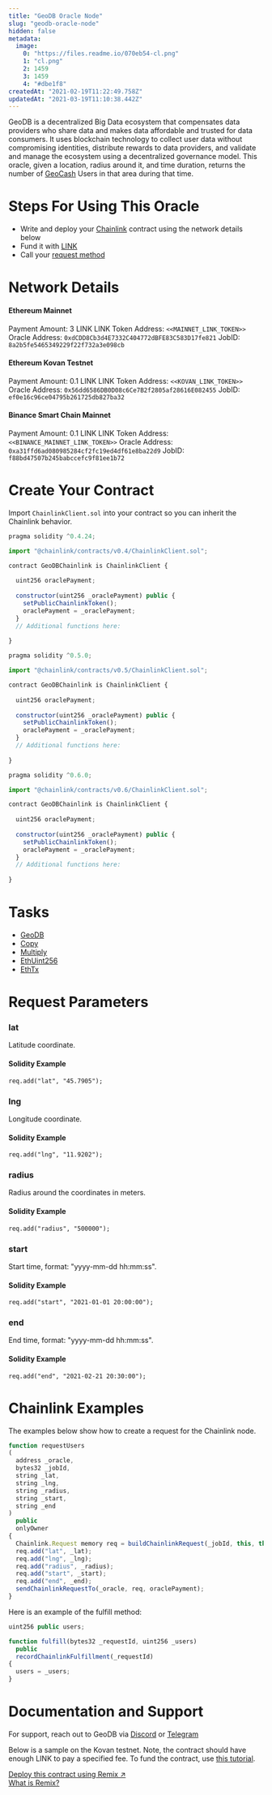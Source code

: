 ```yaml
---
title: "GeoDB Oracle Node"
slug: "geodb-oracle-node"
hidden: false
metadata: 
  image: 
    0: "https://files.readme.io/070eb54-cl.png"
    1: "cl.png"
    2: 1459
    3: 1459
    4: "#dbe1f8"
createdAt: "2021-02-19T11:22:49.758Z"
updatedAt: "2021-03-19T11:10:38.442Z"
---
```

GeoDB is a decentralized Big Data ecosystem that compensates data providers who share data and makes data affordable and trusted for data consumers. It uses blockchain technology to collect user data without compromising identities, distribute rewards to data providers, and validate and manage the ecosystem using a decentralized governance model. This oracle, given a location, radius around it, and time duration, returns the number of <a href="https://docs.geodb.com/geocash-1/geocash" target="_blank">GeoCash</a> Users in that area during that time.

# Steps For Using This Oracle

- Write and deploy your [Chainlink](https://docs.chain.link/docs/example-walkthrough) contract using the network details below
- Fund it with [LINK](doc:link-token-contracts)
- Call your [request method](#chainlink-examples)

# Network Details

#### Ethereum Mainnet

Payment Amount: 3 LINK
LINK Token Address: `<<MAINNET_LINK_TOKEN>>`
Oracle Address: `0xdCDD8Cb3d4E7332C404772dBFE83C583D17fe821`
JobID: `8a2b5fe5465349229f22f732a3e098cb`

#### Ethereum Kovan Testnet

Payment Amount: 0.1 LINK
LINK Token Address: `<<KOVAN_LINK_TOKEN>>`
Oracle Address: `0x56dd6586DB0D08c6Ce7B2f2805af28616E082455`
JobID: `ef0e16c96ce04795b261725db827ba32`

#### Binance Smart Chain Mainnet
Payment Amount: 0.1 LINK
LINK Token Address: `<<BINANCE_MAINNET_LINK_TOKEN>>`
Oracle Address: `0xa31ffd6ad080985284cf2fc19ed4df61e8ba22d9`
JobID: `f88bd47507b245babccefc9f81ee1b72`

# Create Your Contract

Import `ChainlinkClient.sol` into your contract so you can inherit the Chainlink behavior.

```javascript Solidity 4
pragma solidity ^0.4.24;

import "@chainlink/contracts/v0.4/ChainlinkClient.sol";

contract GeoDBChainlink is ChainlinkClient {
  
  uint256 oraclePayment;
  
  constructor(uint256 _oraclePayment) public {
    setPublicChainlinkToken();
    oraclePayment = _oraclePayment;
  }
  // Additional functions here:
  
}
```
```javascript Solidity 5
pragma solidity ^0.5.0;

import "@chainlink/contracts/v0.5/ChainlinkClient.sol";

contract GeoDBChainlink is ChainlinkClient {
  
  uint256 oraclePayment;
  
  constructor(uint256 _oraclePayment) public {
    setPublicChainlinkToken();
    oraclePayment = _oraclePayment;
  }
  // Additional functions here:
  
}
```
```javascript Solidity 6
pragma solidity ^0.6.0;

import "@chainlink/contracts/v0.6/ChainlinkClient.sol";

contract GeoDBChainlink is ChainlinkClient {
  
  uint256 oraclePayment;
  
  constructor(uint256 _oraclePayment) public {
    setPublicChainlinkToken();
    oraclePayment = _oraclePayment;
  }
  // Additional functions here:
  
}
```

# Tasks

* <a href="https://market.link/adapters/beb55d62-8771-4953-ba1d-704af03c12ee/data-sources?network=1" target="_blank">GeoDB</a>
* [Copy](https://docs.chain.link/docs/adapters#copy)
* [Multiply](https://docs.chain.link/docs/adapters#multiply)
* [EthUint256](https://docs.chain.link/docs/adapters#ethuint256)
* [EthTx](https://docs.chain.link/docs/adapters#ethtx)

# Request Parameters

### lat
Latitude coordinate.

#### Solidity Example
`req.add("lat", "45.7905");`

### lng
Longitude coordinate.

#### Solidity Example
`req.add("lng", "11.9202");`

### radius
Radius around the coordinates in meters.

#### Solidity Example
`req.add("radius", "500000");`

### start
Start time, format: "yyyy-mm-dd hh:mm:ss".

#### Solidity Example
`req.add("start", "2021-01-01 20:00:00");`

### end
End time, format: "yyyy-mm-dd hh:mm:ss".

#### Solidity Example
`req.add("end", "2021-02-21 20:30:00");`

# Chainlink Examples

The examples below show how to create a request for the Chainlink node.

```javascript
function requestUsers
(
  address _oracle,
  bytes32 _jobId,
  string _lat,
  string _lng,
  string _radius,
  string _start,
  string _end
)
  public
  onlyOwner
{
  Chainlink.Request memory req = buildChainlinkRequest(_jobId, this, this.fulfill.selector);
  req.add("lat", _lat);
  req.add("lng", _lng);
  req.add("radius", _radius);
  req.add("start", _start);
  req.add("end", _end);
  sendChainlinkRequestTo(_oracle, req, oraclePayment);
}
```

Here is an example of the fulfill method:

```javascript
uint256 public users;

function fulfill(bytes32 _requestId, uint256 _users)
  public
  recordChainlinkFulfillment(_requestId)
{
  users = _users;
}
```

# Documentation and Support

For support, reach out to GeoDB via <a href="https://discord.com/invite/JUBWYdH" target="_blank">Discord</a> or <a href="https://t.me/GeoDBgroup" target="_blank">Telegram</a>

Below is a sample on the Kovan testnet. Note, the contract should have enough LINK to pay a specified fee. To fund the contract, use [this tutorial](doc:fund-your-contract).

<div class="row text-center center">
<div class="col-xs-12 col-md-6 col-md-offset-3">
<a href="https://remix.ethereum.org/#version=soljson-v0.6.7+commit.b8d736ae.js&optimize=false&evmVersion=null&gist=a0325e320876120063445b0cfc241c7a" target="_blank" class="cl-button--ghost solidity-tracked">Deploy this contract using Remix ↗</a>
</div>
<div class="col-xs-12 col-md-6 col-md-offset-3">
<a href="https://docs.chain.link/docs/example-walkthrough" target="_blank">What is Remix?</a>
</div>
</div>